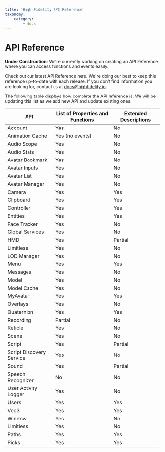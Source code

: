 ```yaml
---
title: 'High Fidelity API Reference'
taxonomy:
    category:
        - docs
---
```


### 

# API Reference

**Under Construction**: We're currently working on creating an API Reference where you can access functions and events easily. 

Check out our latest API Reference here. We're doing our best to keep this reference up-to-date with each release. If you don't find information you are looking for, contact us at [docs@highfidelity.io](mailto:docs@highfidelity.io). 





The following table displays how complete the API reference is. We will be updating this list as we add new API and update existing ones. 

| API                      | List of Properties and Functions | Extended Descriptions |
| ------------------------ | -------------------------------- | --------------------- |
| Account                  | Yes                              | No                    |
| Animation Cache          | Yes (no events)                  | No                    |
| Audio Scope              | Yes                              | No                    |
| Audio Stats              | Yes                              | No                    |
| Avatar Bookmark          | Yes                              | No                    |
| Avatar Inputs            | Yes                              | No                    |
| Avatar List              | Yes                              | No                    |
| Avatar Manager           | Yes                              | No                    |
| Camera                   | Yes                              | Yes                   |
| Clipboard                | Yes                              | Yes                    |
| Controller               | Yes                              | Yes                   |
| Entities                 | Yes                              | Yes                   |
| Face Tracker             | Yes                              | No                    |
| Global Services          | Yes                              | No                    |
| HMD                      | Yes                              | Partial               |
| Limitless                | Yes                              | No                    |
| LOD Manager              | Yes                              | No                    |
| Menu                     | Yes                              | Yes                   |
| Messages                 | Yes                              | No                    |
| Model                    | Yes                              | No                    |
| Model Cache              | Yes                              | No                    |
| MyAvatar                 | Yes                              | Yes                   |
| Overlays                 | Yes                              | No                    |
| Quaternion               | Yes                              | Yes                   |
| Recording                | Partial                          | No                    |
| Reticle                  | Yes                              | No                    |
| Scene                    | Yes                              | No                    |
| Script                   | Yes                              | Partial               |
| Script Discovery Service | Yes                              | No                    |
| Sound                    | Yes                              | Partial               |
| Speech Recognizer        | No                               | No                    |
| User Activity Logger     | Yes                              | No                    |
| Users                    | Yes                              | Yes                   |
| Vec3                     | Yes                              | Yes                   |
| Window                   | Yes                              | No                    |
| Limitless                   | Yes                              | No                    |
| Paths                   | Yes                              | Yes                    |
| Picks                   | Yes                              | Yes                    |
